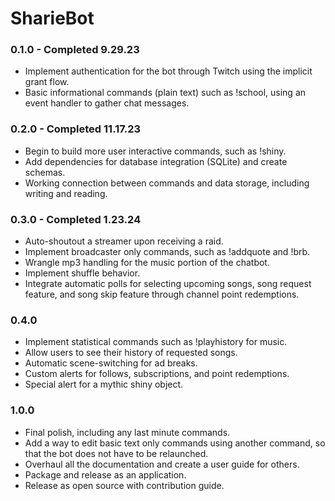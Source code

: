 # SharieBot

### 0.1.0 - Completed 9.29.23
* Implement authentication for the bot through Twitch using the implicit grant flow.
* Basic informational commands (plain text) such as !school, using an event handler to gather chat messages.
### 0.2.0 - Completed 11.17.23
* Begin to build more user interactive commands, such as !shiny.
* Add dependencies for database integration (SQLite) and create schemas.
* Working connection between commands and data storage, including writing and reading.
### 0.3.0 - Completed 1.23.24
* Auto-shoutout a streamer upon receiving a raid.
* Implement broadcaster only commands, such as !addquote and !brb.
* Wrangle mp3 handling for the music portion of the chatbot.
* Implement shuffle behavior.
* Integrate automatic polls for selecting upcoming songs, song request feature, and song skip feature through channel point redemptions.
### 0.4.0
* Implement statistical commands such as !playhistory for music.
* Allow users to see their history of requested songs.
* Automatic scene-switching for ad breaks.
* Custom alerts for follows, subscriptions, and point redemptions.
* Special alert for a mythic shiny object.
### 1.0.0
* Final polish, including any last minute commands.
* Add a way to edit basic text only commands using another command, so that the bot does not have to be relaunched.
* Overhaul all the documentation and create a user guide for others.
* Package and release as an application.
* Release as open source with contribution guide.
